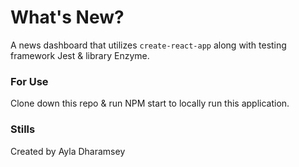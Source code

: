 # What's New?

A news dashboard that utilizes `create-react-app` along with testing framework Jest &  library Enzyme.

### For Use

Clone down this repo & run NPM start to locally run this application.

### Stills




Created by Ayla Dharamsey
